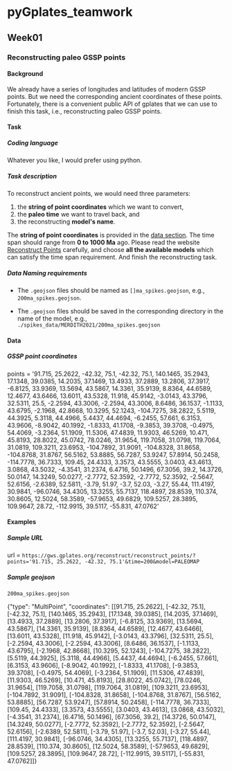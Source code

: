 # pyGplates_teamwork

## Week01

### Reconstructing paleo GSSP points

#### Background
We already have a series of longitudes and latitudes of modern GSSP points. But we need the corresponding ancient coordinates of these points. Fortunately, there is a convenient public API of gplates that we can use to finish this task, i.e., reconstructing paleo GSSP points. 


#### Task

##### Coding language
Whatever you like, I would prefer using python.

##### Task description

To reconstruct ancient points, we would need three parameters: 

1. the **string of point coordinates** which we want to convert, 
2. the **paleo time** we want to travel back, and 
3. the reconstructing **model's name**. 

The **string of point coordinates** is provided in the [data section](#gssp-point-coordinates). The time span should range from **0 to 1000 Ma** ago. Please read the website [Reconstruct Points](https://gwsdoc.gplates.org/reconstruction/reconstruct-points) carefully, and choose **all the available models** which can satisfy the time span requirement. And finish the reconstructing task.


##### Data Naming requirements

- The `.geojson` files should be named as `[]ma_spikes.geojson`, e.g., `200ma_spikes.geojson`. 

- The `.geojson` files should be saved in the corresponding directory in the name of the model, e.g., `./spikes_data/MERDITH2021/200ma_spikes.geojson`

#### Data

##### GSSP point coordinates
points = '91.715, 25.2622, -42.32, 75.1, -42.32, 75.1, 140.1465, 35.2943, 17.1348, 39.0385, 14.2035, 37.1469, 13.4933, 37.2889, 13.2806, 37.3917, -6.8125, 33.9369, 13.5694, 43.5867, 14.3361, 35.9139, 8.8364, 44.6589, 12.4677, 43.6466, 13.6011, 43.5328, 11.918, 45.9142, -3.0143, 43.3796, 32.5311, 25.5, -2.2594, 43.3006, -2.2594, 43.3006, 8.6486, 36.1537, -1.1133, 43.6795, -2.1968, 42.8668, 10.3295, 52.1243, -104.7275, 38.2822, 5.5119, 44.3925, 5.3118, 44.4966, 5.4437, 44.4694, -6.2455, 57.661, 6.3153, 43.9606, -8.9042, 40.1992, -1.8333, 41.1708, -9.3853, 39.3708, -0.4975, 54.4069, -3.2364, 51.1909, 11.5306, 47.4839, 11.9303, 46.5269, 10.471, 45.8193, 28.8022, 45.0742, 78.0246, 31.9654, 119.7058, 31.0798, 119.7064, 31.0819, 109.3211, 23.6953, -104.7892, 31.9091, -104.8328, 31.8658, -104.8768, 31.8767, 56.5162, 53.8885, 56.7287, 53.9247, 57.8914, 50.2458, -114.7778, 36.7333, 109.45, 24.4333, 3.3573, 43.5555, 3.0403, 43.4613, 3.0868, 43.5032, -4.3541, 31.2374, 6.4716, 50.1496, 67.3056, 39.2, 14.3726, 50.0147, 14.3249, 50.0277, -2.7772, 52.3592, -2.7772, 52.3592, -2.5647, 52.6156, -2.6389, 52.5811, -3.79, 51.97, -3.7, 52.03, -3.27, 55.44, 111.4197, 30.9841, -96.0746, 34.4305, 13.3255, 55.7137, 118.4897, 28.8539, 110.374, 30.8605, 12.5024, 58.3589, -57.9653, 49.6829, 109.5257, 28.3895, 109.9647, 28.72, -112.9915, 39.5117, -55.831, 47.0762'


#### Examples

##### Sample URL
url = `https://gws.gplates.org/reconstruct/reconstruct_points/?points='91.715, 25.2622, -42.32, 75.1'&time=200&model=PALEOMAP`



##### Sample geojson
`200ma_spikes.geojson`

{"type": "MultiPoint", "coordinates": [[91.715, 25.2622], [-42.32, 75.1], [-42.32, 75.1], [140.1465, 35.2943], [17.1348, 39.0385], [14.2035, 37.1469], [13.4933, 37.2889], [13.2806, 37.3917], [-6.8125, 33.9369], [13.5694, 43.5867], [14.3361, 35.9139], [8.8364, 44.6589], [12.4677, 43.6466], [13.6011, 43.5328], [11.918, 45.9142], [-3.0143, 43.3796], [32.5311, 25.5], [-2.2594, 43.3006], [-2.2594, 43.3006], [8.6486, 36.1537], [-1.1133, 43.6795], [-2.1968, 42.8668], [10.3295, 52.1243], [-104.7275, 38.2822], [5.5119, 44.3925], [5.3118, 44.4966], [5.4437, 44.4694], [-6.2455, 57.661], [6.3153, 43.9606], [-8.9042, 40.1992], [-1.8333, 41.1708], [-9.3853, 39.3708], [-0.4975, 54.4069], [-3.2364, 51.1909], [11.5306, 47.4839], [11.9303, 46.5269], [10.471, 45.8193], [28.8022, 45.0742], [78.0246, 31.9654], [119.7058, 31.0798], [119.7064, 31.0819], [109.3211, 23.6953], [-104.7892, 31.9091], [-104.8328, 31.8658], [-104.8768, 31.8767], [56.5162, 53.8885], [56.7287, 53.9247], [57.8914, 50.2458], [-114.7778, 36.7333], [109.45, 24.4333], [3.3573, 43.5555], [3.0403, 43.4613], [3.0868, 43.5032], [-4.3541, 31.2374], [6.4716, 50.1496], [67.3056, 39.2], [14.3726, 50.0147], [14.3249, 50.0277], [-2.7772, 52.3592], [-2.7772, 52.3592], [-2.5647, 52.6156], [-2.6389, 52.5811], [-3.79, 51.97], [-3.7, 52.03], [-3.27, 55.44], [111.4197, 30.9841], [-96.0746, 34.4305], [13.3255, 55.7137], [118.4897, 28.8539], [110.374, 30.8605], [12.5024, 58.3589], [-57.9653, 49.6829], [109.5257, 28.3895], [109.9647, 28.72], [-112.9915, 39.5117], [-55.831, 47.0762]]}
